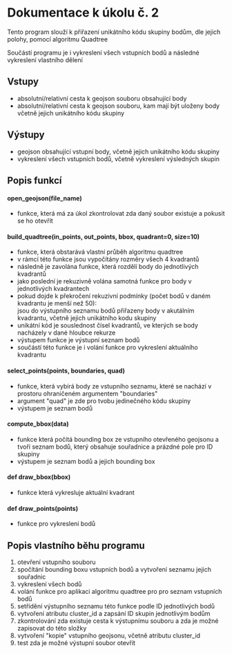 # Dokumentace k úkolu č. 2
Tento program slouží k přiřazení unikátního kódu skupiny bodům, dle jejich polohy, pomocí algoritmu Quadtree

Součástí programu je i vykreslení všech vstupních bodů a následné vykreslení vlastního dělení

## Vstupy
- absolutní/relativní cesta k geojson souboru obsahující body
- absolutní/relativní cesta k geojson souboru, kam mají být uloženy body včetně jejich unikátního kódu skupiny

## Výstupy
- geojson obsahující vstupní body, včetně jejich unikátního kódu skupiny
- vykreslení všech vstupních bodů, včetně vykreslení výsledných skupin

## Popis funkcí
#### open_geojson(file_name)
- funkce, která má za úkol zkontrolovat zda daný soubor existuje a pokusit se ho otevřít
#### build_quadtree(in_points, out_points, bbox, quadrant=0, size=10)
- funkce, která obstarává vlastní průběh algoritmu quadtree    
- v rámcí této funkce jsou vypočítány rozměry všech 4 kvadrantů
- následně je zavolána funkce, která rozdělí body do jednotlivých kvadrantů
- jako poslední je rekuzivně volána samotná funkce pro body v jednotlivých kvadrantech
- pokud dojde k překročení rekuzivní podmínky (počet bodů v daném kvadrantu je menší než 50):    
    jsou do výstupního seznamu  bodů přiřazeny body v akutálním kvadrantu, včetně jejich unikátního kodu skupiny
- unikátní kód je souslednost čísel kvadrantů, ve kterých se body nacházely v dané hloubce rekurze
- výstupem funkce je výstupní seznam bodů
- součástí této funkce je i volání funkce pro vykreslení aktuálního kvadrantu
#### select_points(points, boundaries, quad)
- funkce, která vybírá body ze vstupního seznamu, které se nachází v prostoru ohraničeném argumentem "boundaries"
- argument "quad" je zde pro tvobu jedinečného kódu skupiny
- výstupem je seznam bodů
#### compute_bbox(data)
- funkce která počítá bounding box ze vstupního otevřeného geojsonu a tvoří seznam bodů, který obsahuje souřadnice a prázdné pole pro ID skupiny
- výstupem je seznam bodů a jejich bounding box
#### def draw_bbox(bbox)
- funkce která vykresluje aktuální kvadrant
#### def draw_points(points)
- funkce pro vykreslení bodů

## Popis vlastního běhu programu
1) otevření vstupního souboru
2) spočítání bounding boxu vstupních bodů a vytvoření seznamu jejich souřadnic
3) vykreslení všech bodů
4) volání funkce pro aplikaci algoritmu quadtree pro pro seznam vstupních bodů
5) setřídění výstupního seznamu této funkce podle ID jednotlivých bodů
6) vytvoření atributu cluster_id a zapsání ID skupin jednotlivým bodům
7) zkontrolování zda existuje cesta k výstupnímu souboru a zda je možné zapisovat do této složky
8) vytvoření "kopie" vstupního geojsonu, včetně atributu cluster_id
9) test zda je možné výstupní soubor otevřít
